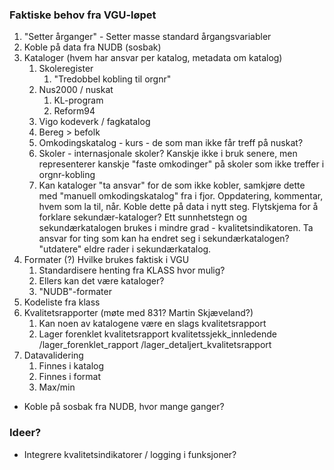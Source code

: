 ### Faktiske behov fra VGU-løpet
1. "Setter årganger" - Setter masse standard årgangsvariabler
1. Koble på data fra NUDB (sosbak)
1. Kataloger (hvem har ansvar per katalog, metadata om katalog)
    1. Skoleregister
        1. "Tredobbel kobling til orgnr"
    1. Nus2000 / nuskat
        1. KL-program
        1. Reform94
    1. Vigo kodeverk / fagkatalog
    1. Bereg > befolk
    1. Omkodingskatalog - kurs - de som man ikke får treff på nuskat?
    1. Skoler - internasjonale skoler? Kanskje ikke i bruk senere, men representerer kanskje "faste omkodinger" på skoler som ikke treffer i orgnr-kobling
    1. Kan kataloger "ta ansvar" for de som ikke kobler, samkjøre dette med "manuell omkodingskatalog" fra i fjor. Oppdatering, kommentar, hvem som la til, når. Koble dette på data i nytt steg. Flytskjema for å forklare sekundær-kataloger? Ett sunnhetstegn og sekundærkatalogen brukes i mindre grad - kvalitetsindikatoren. Ta ansvar for ting som kan ha endret seg i sekundærkatalogen? "utdatere" eldre rader i sekundærkatalog.
1. Formater (?) Hvilke brukes faktisk i VGU
    1. Standardisere henting fra KLASS hvor mulig?
    1. Ellers kan det være kataloger?
    1. "NUDB"-formater
1. Kodeliste fra klass
1. Kvalitetsrapporter (møte med 831? Martin Skjæveland?)
    1. Kan noen av katalogene være en slags kvalitetsrapport
    1. Lager forenklet kvalitetsrapport kvalitetssjekk_innledende /lager_forenklet_rapport /lager_detaljert_kvalitetsrapport
1. Datavalidering
    1. Finnes i katalog
    1. Finnes i format
    1. Max/min



- Koble på sosbak fra NUDB, hvor mange ganger?


### Ideer?
- Integrere kvalitetsindikatorer / logging i funksjoner?
